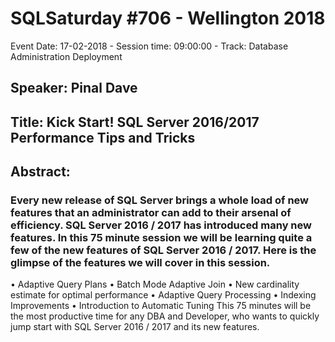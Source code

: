 # SQLSaturday #706 - Wellington 2018
Event Date: 17-02-2018 - Session time: 09:00:00 - Track: Database Administration  Deployment
## Speaker: Pinal Dave
## Title: Kick Start! SQL Server 2016/2017 Performance Tips and Tricks
## Abstract:
### Every new release of SQL Server brings a whole load of new features that an administrator can add to their arsenal of efficiency. SQL Server 2016 / 2017 has introduced many new features. In this 75 minute session we will be learning quite a few of the new features of SQL Server 2016 / 2017. Here is the glimpse of the features we will cover in this session.
• Adaptive Query Plans
• Batch Mode Adaptive Join
• New cardinality estimate for optimal performance
• Adaptive Query Processing
• Indexing Improvements
• Introduction to Automatic Tuning
This 75 minutes will be the most productive time for any DBA and Developer, who wants to quickly jump start with SQL Server 2016 / 2017 and its new features.
